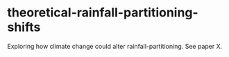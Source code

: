 # theoretical-rainfall-partitioning-shifts
Exploring how climate change could alter rainfall-partitioning. See paper X.
